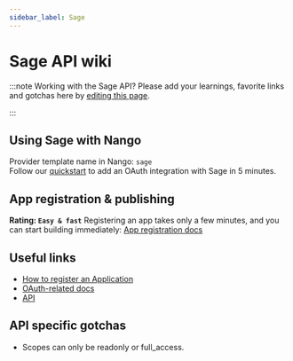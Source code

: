 ```yaml
---
sidebar_label: Sage
---
```


# Sage API wiki

:::note Working with the Sage API?
Please add your learnings, favorite links and gotchas here by [editing this page](https://github.com/nangohq/nango/tree/master/docs/docs/providers/sage.md).

:::

## Using Sage with Nango

Provider template name in Nango: `sage`  
Follow our [quickstart](../quickstart.md) to add an OAuth integration with Sage in 5 minutes.

## App registration & publishing

**Rating: `Easy & fast`**
Registering an app takes only a few minutes, and you can start building immediately: [App registration docs](https://developer.sage.com/accounting/guides/getting-started/client_app_registration/)



## Useful links

- [How to register an Application](https://developer.sage.com/accounting/guides/getting-started/client_app_registration/)
- [OAuth-related docs](https://developer.sage.com/accounting/guides/authenticating/authentication/)
- [API](https://developer.sage.com/accounting/reference/)


## API specific gotchas
- Scopes can only be readonly or full_access.
